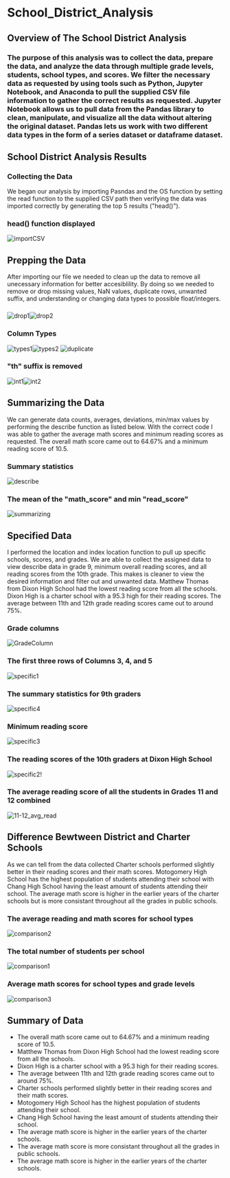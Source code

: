 # School_District_Analysis

## Overview of The School District Analysis
### The purpose of this analysis was to collect the data, prepare the data, and analyze the data through multiple grade levels, students, school types, and scores. We filter the necessary data as requested by using tools such as Python, Jupyter Notebook, and Anaconda to pull the supplied CSV file information to gather the correct results as requested. Jupyter Notebook allows us to pull data from the Pandas library to clean, manipulate, and visualize all the data without altering the original dataset. Pandas lets us work with two different data types in the form of a series dataset or dataframe dataset. 

## School District Analysis Results
### Collecting the Data
We began our analysis by importing Pasndas and the OS function by setting the read function to the supplied CSV path then verifying the data was imported correctly by generating the top 5 results ("head()").
### head() function displayed
![importCSV](https://user-images.githubusercontent.com/118647523/210295208-ca87097e-9015-4a33-81a4-8ef1b23d9291.png)

## Prepping the Data
After importing our file we needed to clean up the data to remove all unecessary information for better accesiblility. By doing so we needed to remove or drop missing values, NaN values, duplicate rows, unwanted suffix, and understanding or changing data types to possible float/integers.
###
![drop1](https://user-images.githubusercontent.com/118647523/210296414-343ff043-7ab1-4b1f-8b68-f2903145f549.png)![drop2](https://user-images.githubusercontent.com/118647523/210296424-10239fee-86b2-40db-958c-f843129a1f10.png)
### Column Types
![types1](https://user-images.githubusercontent.com/118647523/210296436-e8c852d0-0b28-44e6-a511-552332752eb1.png)![types2](https://user-images.githubusercontent.com/118647523/210296667-55274862-1edd-40a5-a457-e56e147fe29b.png)
![duplicate](https://user-images.githubusercontent.com/118647523/210296429-bb3353ba-18db-4250-94f8-b8b7b620d1d1.png)
### "th" suffix is removed
![int1](https://user-images.githubusercontent.com/118647523/210296447-cf51d954-33e6-4937-8813-eca7847ee603.png)![int2](https://user-images.githubusercontent.com/118647523/210296450-6e93d4c1-0292-4148-a4ac-05e9bd21c224.png)

## Summarizing the Data
We can generate data counts, averages, deviations, min/max values by performing the describe function as listed below. With the correct code I was able to gather the average math scores and minimum reading scores as requested. The overall math score came out to 64.67% and a minimum reading score of 10.5.
### Summary statistics
![describe](https://user-images.githubusercontent.com/118647523/210297158-9a326613-3b4d-4e43-baa5-4050f0ea8adb.png)
### The mean of the "math_score" and min "read_score"
![summarizing](https://user-images.githubusercontent.com/118647523/210482970-f69e7797-1019-4ce1-ac8a-efebee135c83.png)

## Specified Data
I performed the location and index location function to pull up specific schools, scores, and grades. We are able to collect the assigned data to view describe data in grade 9, minimum overall reading scores, and all reading scores from the 10th grade. This makes is cleaner to view the desired information and filter out and unwanted data. Matthew Thomas from Dixon High School had the lowest reading score from all the schools. Dixon High is a charter school with a 95.3 high for their reading scores. The average between 11th and 12th grade reading scores came out to around 75%.
### Grade columns 
![GradeColumn](https://user-images.githubusercontent.com/118647523/210484336-23416349-3736-440b-bd40-75c919866623.png)
### The first three rows of Columns 3, 4, and 5
![specific1](https://user-images.githubusercontent.com/118647523/210484416-ea32201e-8da3-4ed1-ba73-610e9af2a353.png)
### The summary statistics for 9th graders
![specific4](https://user-images.githubusercontent.com/118647523/210484504-47a6eca2-5f24-480c-b939-ebfe89bef7e9.png)
### Minimum reading score
![specific3](https://user-images.githubusercontent.com/118647523/210484576-8ad3d356-07bd-4a2f-b1ed-586f4cafb03a.png)
### The reading scores of the 10th graders at Dixon High School
![specific2](https://user-images.githubusercontent.com/118647523/210297854-82a1c9da-5d42-4020-ba17-15ae6d385501.png)!
### The average reading score of all the students in Grades 11 and 12 combined
![11-12_avg_read](https://user-images.githubusercontent.com/118647523/210484766-b9bc7934-4af1-4395-b1f0-0422be53f670.png)

## Difference Bewtween District and Charter Schools
As we can tell from the data collected Charter schools performed slightly better in their reading scores and their math scores. Motogomery High School has the highest population of students attending their school with Chang High School having the least amount of students attending their school. The average math score is higher in the earlier years of the charter schools but is more consistant throughout all the grades in public schools.
### The average reading and math scores for school types
![comparison2](https://user-images.githubusercontent.com/118647523/210485019-94e95c7e-7f67-4ddd-a8ee-f9534c5bcff9.png)
### The total number of students per school
![comparison1](https://user-images.githubusercontent.com/118647523/210298703-d4f0392c-4630-490c-b4be-61c39d76fbdf.png)
### Average math scores for school types and grade levels
![comparison3](https://user-images.githubusercontent.com/118647523/210481514-a83659a5-766a-45cb-8ebe-c023a54b01d6.png)


## Summary of Data
 * The overall math score came out to 64.67% and a minimum reading score of 10.5.
 * Matthew Thomas from Dixon High School had the lowest reading score from all the schools.
 * Dixon High is a charter school with a 95.3 high for their reading scores. 
 * The average between 11th and 12th grade reading scores came out to around 75%.
 * Charter schools performed slightly better in their reading scores and their math scores.
 * Motogomery High School has the highest population of students attending their school.
 * Chang High School having the least amount of students attending their school.
 * The average math score is higher in the earlier years of the charter schools.
 * The average math score is more consistant throughout all the grades in public schools.
 * The average math score is higher in the earlier years of the charter schools.

